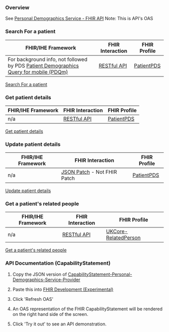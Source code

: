 ### Overview

See [Personal Demographics Service - FHIR API](https://digital.nhs.uk/developer/api-catalogue/personal-demographics-service-fhir)
Note: This is API's OAS

### Search For a patient

| FHIR/IHE Framework                                                                                                                  | FHIR Interaction                              | FHIR Profile                                                |
|-------------------------------------------------------------------------------------------------------------------------------------|-----------------------------------------------|-------------------------------------------------------------|
| For background info, not followed by PDS [Patient Demographics Query for mobile (PDQm)](https://profiles.ihe.net/ITI/PDQm/index.html) | [RESTful API](restful-api.html) | [PatientPDS](StructureDefinition-PatientPDS.html) | 

[Search For a patient](https://digital.nhs.uk/developer/api-catalogue/personal-demographics-service-fhir#get-/Patient)

### Get patient details

| FHIR/IHE Framework | FHIR Interaction                              | FHIR Profile                                                |
|--------------------|-----------------------------------------------|-------------------------------------------------------------|
| n/a | [RESTful API](restful-api.html) | [PatientPDS](StructureDefinition-PatientPDS.html) | 

[Get patient details](https://digital.nhs.uk/developer/api-catalogue/personal-demographics-service-fhir#get-/Patient/-id-)

### Update patient details

| FHIR/IHE Framework | FHIR Interaction                                                             | FHIR Profile                                                |
|--------------------|------------------------------------------------------------------------------|-------------------------------------------------------------|
| n/a | [JSON Patch](https://datatracker.ietf.org/doc/html/rfc6902) - Not FHIR Patch | [PatientPDS](StructureDefinition-PatientPDS.html) | 

[Update patient details](https://digital.nhs.uk/developer/api-catalogue/personal-demographics-service-fhir#patch-/Patient/-id-)

### Get a patient's related people

| FHIR/IHE Framework | FHIR Interaction                              | FHIR Profile                                                   |
|--------------------|-----------------------------------------------|----------------------------------------------------------------|
| n/a | [RESTful API](restful-api.html) | [UKCore-RelatedPerson](StructureDefinition-RelatedPerson.html) | 

[Get a patient's related people](https://digital.nhs.uk/developer/api-catalogue/personal-demographics-service-fhir#get-/Patient/-id-/RelatedPerson)

### API Documentation (CapabilityStatement) 

1. Copy the JSON version of [CapabilityStatement-Personal-Demographics-Service-Provider](CapabilityStatement-Personal-Demographics-Service-Provider.html)

2. Paste this into [FHIR Development (Experimental)](https://nhsdigital.github.io/IOPS-Validation-UI/api)

3. Click 'Refresh OAS'

4. An OAS representation of the FHIR CapabilityStatement will be rendered on the right hand side of the screen.

5. Click 'Try it out' to see an API demonstration.

